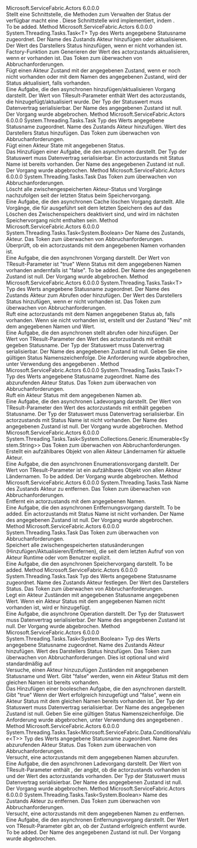 <Type Name="IActorStateManager" FullName="Microsoft.ServiceFabric.Actors.Runtime.IActorStateManager">
  <TypeSignature Language="C#" Value="public interface IActorStateManager" />
  <TypeSignature Language="ILAsm" Value=".class public interface auto ansi abstract IActorStateManager" />
  <TypeSignature Language="DocId" Value="T:Microsoft.ServiceFabric.Actors.Runtime.IActorStateManager" />
  <TypeSignature Language="VB.NET" Value="Public Interface IActorStateManager" />
  <TypeSignature Language="F#" Value="type IActorStateManager = interface" />
  <AssemblyInfo>
    <AssemblyName>Microsoft.ServiceFabric.Actors</AssemblyName>
    <AssemblyVersion>6.0.0.0</AssemblyVersion>
  </AssemblyInfo>
  <Interfaces />
  <Docs>
    <summary>
            Stellt eine Schnittstelle, die Methoden zum Verwalten der Status der verfügbar macht eine <see cref="T:Microsoft.ServiceFabric.Actors.Runtime.Actor" />.
            Diese Schnittstelle wird implementiert, indem <see cref="P:Microsoft.ServiceFabric.Actors.Runtime.Actor.StateManager" />.
            </summary>
    <remarks>To be added.</remarks>
  </Docs>
  <Members>
    <Member MemberName="AddOrUpdateStateAsync&lt;T&gt;">
      <MemberSignature Language="C#" Value="public System.Threading.Tasks.Task&lt;T&gt; AddOrUpdateStateAsync&lt;T&gt; (string stateName, T addValue, Func&lt;string,T,T&gt; updateValueFactory, System.Threading.CancellationToken cancellationToken = null);" />
      <MemberSignature Language="ILAsm" Value=".method public hidebysig newslot virtual instance class System.Threading.Tasks.Task`1&lt;!!T&gt; AddOrUpdateStateAsync&lt;T&gt;(string stateName, !!T addValue, class System.Func`3&lt;string, !!T, !!T&gt; updateValueFactory, valuetype System.Threading.CancellationToken cancellationToken) cil managed" />
      <MemberSignature Language="DocId" Value="M:Microsoft.ServiceFabric.Actors.Runtime.IActorStateManager.AddOrUpdateStateAsync``1(System.String,``0,System.Func{System.String,``0,``0},System.Threading.CancellationToken)" />
      <MemberSignature Language="F#" Value="abstract member AddOrUpdateStateAsync : string * 'T * Func&lt;string, 'T, 'T&gt; * System.Threading.CancellationToken -&gt; System.Threading.Tasks.Task&lt;'T&gt;" Usage="iActorStateManager.AddOrUpdateStateAsync (stateName, addValue, updateValueFactory, cancellationToken)" />
      <MemberType>Method</MemberType>
      <AssemblyInfo>
        <AssemblyName>Microsoft.ServiceFabric.Actors</AssemblyName>
        <AssemblyVersion>6.0.0.0</AssemblyVersion>
      </AssemblyInfo>
      <ReturnValue>
        <ReturnType>System.Threading.Tasks.Task&lt;T&gt;</ReturnType>
      </ReturnValue>
      <TypeParameters>
        <TypeParameter Name="T" />
      </TypeParameters>
      <Parameters>
        <Parameter Name="stateName" Type="System.String" />
        <Parameter Name="addValue" Type="T" />
        <Parameter Name="updateValueFactory" Type="System.Func&lt;System.String,T,T&gt;" />
        <Parameter Name="cancellationToken" Type="System.Threading.CancellationToken" />
      </Parameters>
      <Docs>
        <typeparam name="T">Typ des Werts angegebene Statusname zugeordnet.</typeparam>
        <param name="stateName">Der Name des Zustands Akteur hinzufügen oder aktualisieren.</param>
        <param name="addValue">Der Wert des Darstellers Status hinzufügen, wenn er nicht vorhanden ist.</param>
        <param name="updateValueFactory">Factory-Funktion zum Generieren der Wert des actorzustands aktualisieren, wenn er vorhanden ist.</param>
        <param name="cancellationToken">Das Token zum überwachen von Abbruchanforderungen.</param>
        <summary>
            Fügt einen Akteur Zustand mit der angegebenen Zustand, wenn er noch nicht vorhanden oder mit dem Namen des angegebenen Zustand, wird der Status aktualisiert, falls vorhanden. 
            </summary>
        <returns>
            Eine Aufgabe, die den asynchronen hinzufügen/aktualisieren Vorgang darstellt. Der Wert von TResult-Parameter enthält Wert des actorzustands, die hinzugefügt/aktualisiert wurde.
            </returns>
        <remarks>
            Der Typ der Statuswert <typeparamref name="T" /> muss <see href="https://msdn.microsoft.com/library/ms731923.aspx">Datenvertrag</see> serialisierbar.
            </remarks>
        <exception cref="T:System.ArgumentNullException"> Der Name des angegebenen Zustand ist null.</exception>
        <exception cref="T:System.OperationCanceledException">Der Vorgang wurde abgebrochen.</exception>
      </Docs>
    </Member>
    <Member MemberName="AddStateAsync&lt;T&gt;">
      <MemberSignature Language="C#" Value="public System.Threading.Tasks.Task AddStateAsync&lt;T&gt; (string stateName, T value, System.Threading.CancellationToken cancellationToken = null);" />
      <MemberSignature Language="ILAsm" Value=".method public hidebysig newslot virtual instance class System.Threading.Tasks.Task AddStateAsync&lt;T&gt;(string stateName, !!T value, valuetype System.Threading.CancellationToken cancellationToken) cil managed" />
      <MemberSignature Language="DocId" Value="M:Microsoft.ServiceFabric.Actors.Runtime.IActorStateManager.AddStateAsync``1(System.String,``0,System.Threading.CancellationToken)" />
      <MemberSignature Language="F#" Value="abstract member AddStateAsync : string * 'T * System.Threading.CancellationToken -&gt; System.Threading.Tasks.Task" Usage="iActorStateManager.AddStateAsync (stateName, value, cancellationToken)" />
      <MemberType>Method</MemberType>
      <AssemblyInfo>
        <AssemblyName>Microsoft.ServiceFabric.Actors</AssemblyName>
        <AssemblyVersion>6.0.0.0</AssemblyVersion>
      </AssemblyInfo>
      <ReturnValue>
        <ReturnType>System.Threading.Tasks.Task</ReturnType>
      </ReturnValue>
      <TypeParameters>
        <TypeParameter Name="T" />
      </TypeParameters>
      <Parameters>
        <Parameter Name="stateName" Type="System.String" />
        <Parameter Name="value" Type="T" />
        <Parameter Name="cancellationToken" Type="System.Threading.CancellationToken" />
      </Parameters>
      <Docs>
        <typeparam name="T">Typ des Werts angegebene Statusname zugeordnet.</typeparam>
        <param name="stateName">Name des Zustands Akteur hinzufügen.</param>
        <param name="value">Wert des Darstellers Status hinzufügen.</param>
        <param name="cancellationToken">Das Token zum überwachen von Abbruchanforderungen.</param>
        <summary>
            Fügt einen Akteur State mit angegebenen Status.
            </summary>
        <returns>
            Das Hinzufügen einer Aufgabe, die den asynchronen darstellt.
            </returns>
        <remarks>
            Der Typ der Statuswert <typeparamref name="T" /> muss <see href="https://msdn.microsoft.com/library/ms731923.aspx">Datenvertrag</see> serialisierbar.
            </remarks>
        <exception cref="T:System.InvalidOperationException">
            Ein actorzustands mit Status Name ist bereits vorhanden.
            </exception>
        <exception cref="T:System.ArgumentNullException">Der Name des angegebenen Zustand ist null.</exception>
        <exception cref="T:System.OperationCanceledException">Der Vorgang wurde abgebrochen.</exception>
      </Docs>
    </Member>
    <Member MemberName="ClearCacheAsync">
      <MemberSignature Language="C#" Value="public System.Threading.Tasks.Task ClearCacheAsync (System.Threading.CancellationToken cancellationToken = null);" />
      <MemberSignature Language="ILAsm" Value=".method public hidebysig newslot virtual instance class System.Threading.Tasks.Task ClearCacheAsync(valuetype System.Threading.CancellationToken cancellationToken) cil managed" />
      <MemberSignature Language="DocId" Value="M:Microsoft.ServiceFabric.Actors.Runtime.IActorStateManager.ClearCacheAsync(System.Threading.CancellationToken)" />
      <MemberSignature Language="F#" Value="abstract member ClearCacheAsync : System.Threading.CancellationToken -&gt; System.Threading.Tasks.Task" Usage="iActorStateManager.ClearCacheAsync cancellationToken" />
      <MemberType>Method</MemberType>
      <AssemblyInfo>
        <AssemblyName>Microsoft.ServiceFabric.Actors</AssemblyName>
        <AssemblyVersion>6.0.0.0</AssemblyVersion>
      </AssemblyInfo>
      <ReturnValue>
        <ReturnType>System.Threading.Tasks.Task</ReturnType>
      </ReturnValue>
      <Parameters>
        <Parameter Name="cancellationToken" Type="System.Threading.CancellationToken" />
      </Parameters>
      <Docs>
        <param name="cancellationToken">Das Token zum überwachen von Abbruchanforderungen.</param>
        <summary>
            Löscht alle zwischengespeicherten Akteur-Status und Vorgänge nachzufolgen <see cref="T:Microsoft.ServiceFabric.Actors.Runtime.IActorStateManager" /> seit der letzten Status beim Speichervorgang.
            </summary>
        <returns>
            Eine Aufgabe, die den asynchronen Cache löschen Vorgang darstellt.
            </returns>
        <remarks>
            Alle Vorgänge, die für ausgeführt <see cref="T:Microsoft.ServiceFabric.Actors.Runtime.IActorStateManager" /> seit dem letzten Speichern des auf das Löschen des Zwischenspeichers deaktiviert sind, und wird im nächsten Speichervorgang nicht enthalten sein.
            </remarks>
      </Docs>
    </Member>
    <Member MemberName="ContainsStateAsync">
      <MemberSignature Language="C#" Value="public System.Threading.Tasks.Task&lt;bool&gt; ContainsStateAsync (string stateName, System.Threading.CancellationToken cancellationToken = null);" />
      <MemberSignature Language="ILAsm" Value=".method public hidebysig newslot virtual instance class System.Threading.Tasks.Task`1&lt;bool&gt; ContainsStateAsync(string stateName, valuetype System.Threading.CancellationToken cancellationToken) cil managed" />
      <MemberSignature Language="DocId" Value="M:Microsoft.ServiceFabric.Actors.Runtime.IActorStateManager.ContainsStateAsync(System.String,System.Threading.CancellationToken)" />
      <MemberSignature Language="F#" Value="abstract member ContainsStateAsync : string * System.Threading.CancellationToken -&gt; System.Threading.Tasks.Task&lt;bool&gt;" Usage="iActorStateManager.ContainsStateAsync (stateName, cancellationToken)" />
      <MemberType>Method</MemberType>
      <AssemblyInfo>
        <AssemblyName>Microsoft.ServiceFabric.Actors</AssemblyName>
        <AssemblyVersion>6.0.0.0</AssemblyVersion>
      </AssemblyInfo>
      <ReturnValue>
        <ReturnType>System.Threading.Tasks.Task&lt;System.Boolean&gt;</ReturnType>
      </ReturnValue>
      <Parameters>
        <Parameter Name="stateName" Type="System.String" />
        <Parameter Name="cancellationToken" Type="System.Threading.CancellationToken" />
      </Parameters>
      <Docs>
        <param name="stateName">Der Name des Zustands, Akteur.</param>
        <param name="cancellationToken">Das Token zum überwachen von Abbruchanforderungen.</param>
        <summary>
            Überprüft, ob ein actorzustands mit dem angegebenen Namen vorhanden ist.
            </summary>
        <returns>
            Eine Aufgabe, die den asynchronen Vorgang darstellt. Der Wert von TResult-Parameter ist <c>"true"</c> Wenn Status mit dem angegebenen Namen vorhanden andernfalls ist <c>"false"</c>.
            </returns>
        <remarks>To be added.</remarks>
        <exception cref="T:System.ArgumentNullException"> Der Name des angegebenen Zustand ist null.</exception>
        <exception cref="T:System.OperationCanceledException">Der Vorgang wurde abgebrochen.</exception>
      </Docs>
    </Member>
    <Member MemberName="GetOrAddStateAsync&lt;T&gt;">
      <MemberSignature Language="C#" Value="public System.Threading.Tasks.Task&lt;T&gt; GetOrAddStateAsync&lt;T&gt; (string stateName, T value, System.Threading.CancellationToken cancellationToken = null);" />
      <MemberSignature Language="ILAsm" Value=".method public hidebysig newslot virtual instance class System.Threading.Tasks.Task`1&lt;!!T&gt; GetOrAddStateAsync&lt;T&gt;(string stateName, !!T value, valuetype System.Threading.CancellationToken cancellationToken) cil managed" />
      <MemberSignature Language="DocId" Value="M:Microsoft.ServiceFabric.Actors.Runtime.IActorStateManager.GetOrAddStateAsync``1(System.String,``0,System.Threading.CancellationToken)" />
      <MemberSignature Language="F#" Value="abstract member GetOrAddStateAsync : string * 'T * System.Threading.CancellationToken -&gt; System.Threading.Tasks.Task&lt;'T&gt;" Usage="iActorStateManager.GetOrAddStateAsync (stateName, value, cancellationToken)" />
      <MemberType>Method</MemberType>
      <AssemblyInfo>
        <AssemblyName>Microsoft.ServiceFabric.Actors</AssemblyName>
        <AssemblyVersion>6.0.0.0</AssemblyVersion>
      </AssemblyInfo>
      <ReturnValue>
        <ReturnType>System.Threading.Tasks.Task&lt;T&gt;</ReturnType>
      </ReturnValue>
      <TypeParameters>
        <TypeParameter Name="T" />
      </TypeParameters>
      <Parameters>
        <Parameter Name="stateName" Type="System.String" />
        <Parameter Name="value" Type="T" />
        <Parameter Name="cancellationToken" Type="System.Threading.CancellationToken" />
      </Parameters>
      <Docs>
        <typeparam name="T">Typ des Werts angegebene Statusname zugeordnet.</typeparam>
        <param name="stateName">Der Name des Zustands Akteur zum Abrufen oder hinzufügen.</param>
        <param name="value">Der Wert des Darstellers Status hinzufügen, wenn er nicht vorhanden ist.</param>
        <param name="cancellationToken">Das Token zum überwachen von Abbruchanforderungen.</param>
        <summary>
            Ruft eine actorzustands mit dem Namen angegebenen Status ab, falls vorhanden. Wenn sie nicht vorhanden ist, erstellt und der Zustand "Neu" mit dem angegebenen Namen und Wert.
            </summary>
        <returns>
            Eine Aufgabe, die den asynchronen stellt abrufen oder hinzufügen. Der Wert von TResult-Parameter den Wert des actorzustands mit enthält gegeben Statusname.
            </returns>
        <remarks>
            Der Typ der Statuswert <typeparamref name="T" /> muss <see href="https://msdn.microsoft.com/library/ms731923.aspx">Datenvertrag</see> serialisierbar.
            </remarks>
        <exception cref="T:System.ArgumentNullException"> Der Name des angegebenen Zustand ist null.
            Geben Sie eine gültigen Status Namenszeichenfolge.</exception>
        <exception cref="T:System.OperationCanceledException">Die Anforderung wurde abgebrochen, unter Verwendung des angegebenen <paramref name="cancellationToken" />.</exception>
      </Docs>
    </Member>
    <Member MemberName="GetStateAsync&lt;T&gt;">
      <MemberSignature Language="C#" Value="public System.Threading.Tasks.Task&lt;T&gt; GetStateAsync&lt;T&gt; (string stateName, System.Threading.CancellationToken cancellationToken = null);" />
      <MemberSignature Language="ILAsm" Value=".method public hidebysig newslot virtual instance class System.Threading.Tasks.Task`1&lt;!!T&gt; GetStateAsync&lt;T&gt;(string stateName, valuetype System.Threading.CancellationToken cancellationToken) cil managed" />
      <MemberSignature Language="DocId" Value="M:Microsoft.ServiceFabric.Actors.Runtime.IActorStateManager.GetStateAsync``1(System.String,System.Threading.CancellationToken)" />
      <MemberSignature Language="F#" Value="abstract member GetStateAsync : string * System.Threading.CancellationToken -&gt; System.Threading.Tasks.Task&lt;'T&gt;" Usage="iActorStateManager.GetStateAsync (stateName, cancellationToken)" />
      <MemberType>Method</MemberType>
      <AssemblyInfo>
        <AssemblyName>Microsoft.ServiceFabric.Actors</AssemblyName>
        <AssemblyVersion>6.0.0.0</AssemblyVersion>
      </AssemblyInfo>
      <ReturnValue>
        <ReturnType>System.Threading.Tasks.Task&lt;T&gt;</ReturnType>
      </ReturnValue>
      <TypeParameters>
        <TypeParameter Name="T" />
      </TypeParameters>
      <Parameters>
        <Parameter Name="stateName" Type="System.String" />
        <Parameter Name="cancellationToken" Type="System.Threading.CancellationToken" />
      </Parameters>
      <Docs>
        <typeparam name="T">Typ des Werts angegebene Statusname zugeordnet.</typeparam>
        <param name="stateName">Name des abzurufenden Akteur Status.</param>
        <param name="cancellationToken">Das Token zum überwachen von Abbruchanforderungen.</param>
        <summary>
            Ruft ein Akteur Status mit dem angegebenen Namen ab.
            </summary>
        <returns>
            Eine Aufgabe, die den asynchronen Ladevorgang darstellt. Der Wert von TResult-Parameter den Wert des actorzustands mit enthält gegeben Statusname.
            </returns>
        <remarks>
            Der Typ der Statuswert <typeparamref name="T" /> muss <see href="https://msdn.microsoft.com/library/ms731923.aspx">Datenvertrag</see> serialisierbar.
            </remarks>
        <exception cref="T:System.Collections.Generic.KeyNotFoundException">
            Ein actorzustands mit Status Name ist nicht vorhanden.
            </exception>
        <exception cref="T:System.ArgumentNullException">Der Name des angegebenen Zustand ist null.</exception>
        <exception cref="T:System.OperationCanceledException">Der Vorgang wurde abgebrochen.</exception>
      </Docs>
    </Member>
    <Member MemberName="GetStateNamesAsync">
      <MemberSignature Language="C#" Value="public System.Threading.Tasks.Task&lt;System.Collections.Generic.IEnumerable&lt;string&gt;&gt; GetStateNamesAsync (System.Threading.CancellationToken cancellationToken = null);" />
      <MemberSignature Language="ILAsm" Value=".method public hidebysig newslot virtual instance class System.Threading.Tasks.Task`1&lt;class System.Collections.Generic.IEnumerable`1&lt;string&gt;&gt; GetStateNamesAsync(valuetype System.Threading.CancellationToken cancellationToken) cil managed" />
      <MemberSignature Language="DocId" Value="M:Microsoft.ServiceFabric.Actors.Runtime.IActorStateManager.GetStateNamesAsync(System.Threading.CancellationToken)" />
      <MemberSignature Language="F#" Value="abstract member GetStateNamesAsync : System.Threading.CancellationToken -&gt; System.Threading.Tasks.Task&lt;seq&lt;string&gt;&gt;" Usage="iActorStateManager.GetStateNamesAsync cancellationToken" />
      <MemberType>Method</MemberType>
      <AssemblyInfo>
        <AssemblyName>Microsoft.ServiceFabric.Actors</AssemblyName>
        <AssemblyVersion>6.0.0.0</AssemblyVersion>
      </AssemblyInfo>
      <ReturnValue>
        <ReturnType>System.Threading.Tasks.Task&lt;System.Collections.Generic.IEnumerable&lt;System.String&gt;&gt;</ReturnType>
      </ReturnValue>
      <Parameters>
        <Parameter Name="cancellationToken" Type="System.Threading.CancellationToken" />
      </Parameters>
      <Docs>
        <param name="cancellationToken">Das Token zum überwachen von Abbruchanforderungen.</param>
        <summary>
            Erstellt ein aufzählbares Objekt von allen Akteur Ländernamen für aktuelle Akteur.
            </summary>
        <returns>
            Eine Aufgabe, die den asynchronen Enumerationsvorgang darstellt. Der Wert von TResult-Parameter ist ein aufzählbares Objekt von allen Akteur Ländernamen.
            </returns>
        <remarks>To be added.</remarks>
        <exception cref="T:System.OperationCanceledException">Der Vorgang wurde abgebrochen.</exception>
      </Docs>
    </Member>
    <Member MemberName="RemoveStateAsync">
      <MemberSignature Language="C#" Value="public System.Threading.Tasks.Task RemoveStateAsync (string stateName, System.Threading.CancellationToken cancellationToken = null);" />
      <MemberSignature Language="ILAsm" Value=".method public hidebysig newslot virtual instance class System.Threading.Tasks.Task RemoveStateAsync(string stateName, valuetype System.Threading.CancellationToken cancellationToken) cil managed" />
      <MemberSignature Language="DocId" Value="M:Microsoft.ServiceFabric.Actors.Runtime.IActorStateManager.RemoveStateAsync(System.String,System.Threading.CancellationToken)" />
      <MemberSignature Language="F#" Value="abstract member RemoveStateAsync : string * System.Threading.CancellationToken -&gt; System.Threading.Tasks.Task" Usage="iActorStateManager.RemoveStateAsync (stateName, cancellationToken)" />
      <MemberType>Method</MemberType>
      <AssemblyInfo>
        <AssemblyName>Microsoft.ServiceFabric.Actors</AssemblyName>
        <AssemblyVersion>6.0.0.0</AssemblyVersion>
      </AssemblyInfo>
      <ReturnValue>
        <ReturnType>System.Threading.Tasks.Task</ReturnType>
      </ReturnValue>
      <Parameters>
        <Parameter Name="stateName" Type="System.String" />
        <Parameter Name="cancellationToken" Type="System.Threading.CancellationToken" />
      </Parameters>
      <Docs>
        <param name="stateName">Name des Zustands Akteur zu entfernen.</param>
        <param name="cancellationToken">Das Token zum überwachen von Abbruchanforderungen.</param>
        <summary>
            Entfernt ein actorzustands mit dem angegebenen Namen.
            </summary>
        <returns>Eine Aufgabe, die den asynchronen Entfernungsvorgang darstellt.</returns>
        <remarks>To be added.</remarks>
        <exception cref="T:System.Collections.Generic.KeyNotFoundException">
            Ein actorzustands mit Status Name ist nicht vorhanden.
            </exception>
        <exception cref="T:System.ArgumentNullException"> Der Name des angegebenen Zustand ist null. </exception>
        <exception cref="T:System.OperationCanceledException">Der Vorgang wurde abgebrochen.</exception>
      </Docs>
    </Member>
    <Member MemberName="SaveStateAsync">
      <MemberSignature Language="C#" Value="public System.Threading.Tasks.Task SaveStateAsync (System.Threading.CancellationToken cancellationToken = null);" />
      <MemberSignature Language="ILAsm" Value=".method public hidebysig newslot virtual instance class System.Threading.Tasks.Task SaveStateAsync(valuetype System.Threading.CancellationToken cancellationToken) cil managed" />
      <MemberSignature Language="DocId" Value="M:Microsoft.ServiceFabric.Actors.Runtime.IActorStateManager.SaveStateAsync(System.Threading.CancellationToken)" />
      <MemberSignature Language="F#" Value="abstract member SaveStateAsync : System.Threading.CancellationToken -&gt; System.Threading.Tasks.Task" Usage="iActorStateManager.SaveStateAsync cancellationToken" />
      <MemberType>Method</MemberType>
      <AssemblyInfo>
        <AssemblyName>Microsoft.ServiceFabric.Actors</AssemblyName>
        <AssemblyVersion>6.0.0.0</AssemblyVersion>
      </AssemblyInfo>
      <ReturnValue>
        <ReturnType>System.Threading.Tasks.Task</ReturnType>
      </ReturnValue>
      <Parameters>
        <Parameter Name="cancellationToken" Type="System.Threading.CancellationToken" />
      </Parameters>
      <Docs>
        <param name="cancellationToken">Das Token zum überwachen von Abbruchanforderungen.</param>
        <summary>
            Speichert alle zwischengespeicherten statusänderungen (Hinzufügen/Aktualisieren/Entfernen), die seit dem letzten Aufruf von <see cref="M:Microsoft.ServiceFabric.Actors.Runtime.IActorStateManager.SaveStateAsync(System.Threading.CancellationToken)" /> von Akteur Runtime oder vom Benutzer explizit.
            </summary>
        <returns>
            Eine Aufgabe, die den asynchronen Speichervorgang darstellt.
            </returns>
        <remarks>To be added.</remarks>
      </Docs>
    </Member>
    <Member MemberName="SetStateAsync&lt;T&gt;">
      <MemberSignature Language="C#" Value="public System.Threading.Tasks.Task SetStateAsync&lt;T&gt; (string stateName, T value, System.Threading.CancellationToken cancellationToken = null);" />
      <MemberSignature Language="ILAsm" Value=".method public hidebysig newslot virtual instance class System.Threading.Tasks.Task SetStateAsync&lt;T&gt;(string stateName, !!T value, valuetype System.Threading.CancellationToken cancellationToken) cil managed" />
      <MemberSignature Language="DocId" Value="M:Microsoft.ServiceFabric.Actors.Runtime.IActorStateManager.SetStateAsync``1(System.String,``0,System.Threading.CancellationToken)" />
      <MemberSignature Language="F#" Value="abstract member SetStateAsync : string * 'T * System.Threading.CancellationToken -&gt; System.Threading.Tasks.Task" Usage="iActorStateManager.SetStateAsync (stateName, value, cancellationToken)" />
      <MemberType>Method</MemberType>
      <AssemblyInfo>
        <AssemblyName>Microsoft.ServiceFabric.Actors</AssemblyName>
        <AssemblyVersion>6.0.0.0</AssemblyVersion>
      </AssemblyInfo>
      <ReturnValue>
        <ReturnType>System.Threading.Tasks.Task</ReturnType>
      </ReturnValue>
      <TypeParameters>
        <TypeParameter Name="T" />
      </TypeParameters>
      <Parameters>
        <Parameter Name="stateName" Type="System.String" />
        <Parameter Name="value" Type="T" />
        <Parameter Name="cancellationToken" Type="System.Threading.CancellationToken" />
      </Parameters>
      <Docs>
        <typeparam name="T">Typ des Werts angegebene Statusname zugeordnet.</typeparam>
        <param name="stateName">Name des Zustands Akteur festlegen.</param>
        <param name="value">Der Wert des Darstellers Status.</param>
        <param name="cancellationToken">Das Token zum überwachen von Abbruchanforderungen.</param>
        <summary>
            Legt ein Akteur Zuständen mit angegebenen Statusname angegebenen Wert.
            Wenn ein Akteur Status mit dem angegebenen Namen nicht vorhanden ist, wird er hinzugefügt.
            </summary>
        <returns>
            Eine Aufgabe, die asynchrone Operation darstellt.
            </returns>
        <remarks>
            Der Typ der Statuswert <typeparamref name="T" /> muss <see href="https://msdn.microsoft.com/library/ms731923.aspx">Datenvertrag</see> serialisierbar.
            </remarks>
        <exception cref="T:System.ArgumentNullException">Der Name des angegebenen Zustand ist null.</exception>
        <exception cref="T:System.OperationCanceledException">Der Vorgang wurde abgebrochen.</exception>
      </Docs>
    </Member>
    <Member MemberName="TryAddStateAsync&lt;T&gt;">
      <MemberSignature Language="C#" Value="public System.Threading.Tasks.Task&lt;bool&gt; TryAddStateAsync&lt;T&gt; (string stateName, T value, System.Threading.CancellationToken cancellationToken = null);" />
      <MemberSignature Language="ILAsm" Value=".method public hidebysig newslot virtual instance class System.Threading.Tasks.Task`1&lt;bool&gt; TryAddStateAsync&lt;T&gt;(string stateName, !!T value, valuetype System.Threading.CancellationToken cancellationToken) cil managed" />
      <MemberSignature Language="DocId" Value="M:Microsoft.ServiceFabric.Actors.Runtime.IActorStateManager.TryAddStateAsync``1(System.String,``0,System.Threading.CancellationToken)" />
      <MemberSignature Language="F#" Value="abstract member TryAddStateAsync : string * 'T * System.Threading.CancellationToken -&gt; System.Threading.Tasks.Task&lt;bool&gt;" Usage="iActorStateManager.TryAddStateAsync (stateName, value, cancellationToken)" />
      <MemberType>Method</MemberType>
      <AssemblyInfo>
        <AssemblyName>Microsoft.ServiceFabric.Actors</AssemblyName>
        <AssemblyVersion>6.0.0.0</AssemblyVersion>
      </AssemblyInfo>
      <ReturnValue>
        <ReturnType>System.Threading.Tasks.Task&lt;System.Boolean&gt;</ReturnType>
      </ReturnValue>
      <TypeParameters>
        <TypeParameter Name="T" />
      </TypeParameters>
      <Parameters>
        <Parameter Name="stateName" Type="System.String" />
        <Parameter Name="value" Type="T" />
        <Parameter Name="cancellationToken" Type="System.Threading.CancellationToken" />
      </Parameters>
      <Docs>
        <typeparam name="T">Typ des Werts angegebene Statusname zugeordnet.</typeparam>
        <param name="stateName">Name des Zustands Akteur hinzufügen.</param>
        <param name="value">Wert des Darstellers Status hinzufügen.</param>
        <param name="cancellationToken">Das Token zum überwachen von Abbruchanforderungen.
            Dies ist optional und wird standardmäßig auf<see cref="P:System.Threading.CancellationToken.None" /></param>
        <summary>
            Versuche, einen Akteur hinzuzufügen Zuständen mit angegebenen Statusname und Wert. Gibt "false" werden, wenn ein Akteur Status mit dem gleichen Namen ist bereits vorhanden. 
            </summary>
        <returns>
            Das Hinzufügen einer booleschen Aufgabe, die den asynchronen darstellt. Gibt "true" Wenn der Wert erfolgreich hinzugefügt und "false", wenn ein Akteur Status mit dem gleichen Namen bereits vorhanden ist.
            </returns>
        <remarks>
            Der Typ der Statuswert <typeparamref name="T" /> muss <see href="https://msdn.microsoft.com/library/ms731923.aspx">Datenvertrag</see> serialisierbar.
            </remarks>
        <exception cref="T:System.ArgumentNullException">Der Name des angegebenen Zustand ist null.
            Geben Sie eine gültigen Status Namenszeichenfolge.</exception>
        <exception cref="T:System.OperationCanceledException">Die Anforderung wurde abgebrochen, unter Verwendung des angegebenen <paramref name="cancellationToken" />.</exception>
      </Docs>
    </Member>
    <Member MemberName="TryGetStateAsync&lt;T&gt;">
      <MemberSignature Language="C#" Value="public System.Threading.Tasks.Task&lt;Microsoft.ServiceFabric.Data.ConditionalValue&lt;T&gt;&gt; TryGetStateAsync&lt;T&gt; (string stateName, System.Threading.CancellationToken cancellationToken = null);" />
      <MemberSignature Language="ILAsm" Value=".method public hidebysig newslot virtual instance class System.Threading.Tasks.Task`1&lt;valuetype Microsoft.ServiceFabric.Data.ConditionalValue`1&lt;!!T&gt;&gt; TryGetStateAsync&lt;T&gt;(string stateName, valuetype System.Threading.CancellationToken cancellationToken) cil managed" />
      <MemberSignature Language="DocId" Value="M:Microsoft.ServiceFabric.Actors.Runtime.IActorStateManager.TryGetStateAsync``1(System.String,System.Threading.CancellationToken)" />
      <MemberSignature Language="F#" Value="abstract member TryGetStateAsync : string * System.Threading.CancellationToken -&gt; System.Threading.Tasks.Task&lt;Microsoft.ServiceFabric.Data.ConditionalValue&lt;'T&gt;&gt;" Usage="iActorStateManager.TryGetStateAsync (stateName, cancellationToken)" />
      <MemberType>Method</MemberType>
      <AssemblyInfo>
        <AssemblyName>Microsoft.ServiceFabric.Actors</AssemblyName>
        <AssemblyVersion>6.0.0.0</AssemblyVersion>
      </AssemblyInfo>
      <ReturnValue>
        <ReturnType>System.Threading.Tasks.Task&lt;Microsoft.ServiceFabric.Data.ConditionalValue&lt;T&gt;&gt;</ReturnType>
      </ReturnValue>
      <TypeParameters>
        <TypeParameter Name="T" />
      </TypeParameters>
      <Parameters>
        <Parameter Name="stateName" Type="System.String" />
        <Parameter Name="cancellationToken" Type="System.Threading.CancellationToken" />
      </Parameters>
      <Docs>
        <typeparam name="T">Typ des Werts angegebene Statusname zugeordnet.</typeparam>
        <param name="stateName">Name des abzurufenden Akteur Status.</param>
        <param name="cancellationToken">Das Token zum überwachen von Abbruchanforderungen.</param>
        <summary>
            Versucht, eine actorzustands mit dem angegebenen Namen abzurufen.
            </summary>
        <returns>
            Eine Aufgabe, die den asynchronen Ladevorgang darstellt. Der Wert von TResult-Parameter enthält <see cref="T:Microsoft.ServiceFabric.Data.ConditionalValue`1" /> , der angibt, ob die actorzustands vorhanden ist und der Wert des actorzustands vorhanden.
            </returns>
        <remarks>
            Der Typ der Statuswert <typeparamref name="T" /> muss <see href="https://msdn.microsoft.com/library/ms731923.aspx">Datenvertrag</see> serialisierbar.
            </remarks>
        <exception cref="T:System.ArgumentNullException">Der Name des angegebenen Zustand ist null.</exception>
        <exception cref="T:System.OperationCanceledException">Der Vorgang wurde abgebrochen.</exception>
      </Docs>
    </Member>
    <Member MemberName="TryRemoveStateAsync">
      <MemberSignature Language="C#" Value="public System.Threading.Tasks.Task&lt;bool&gt; TryRemoveStateAsync (string stateName, System.Threading.CancellationToken cancellationToken = null);" />
      <MemberSignature Language="ILAsm" Value=".method public hidebysig newslot virtual instance class System.Threading.Tasks.Task`1&lt;bool&gt; TryRemoveStateAsync(string stateName, valuetype System.Threading.CancellationToken cancellationToken) cil managed" />
      <MemberSignature Language="DocId" Value="M:Microsoft.ServiceFabric.Actors.Runtime.IActorStateManager.TryRemoveStateAsync(System.String,System.Threading.CancellationToken)" />
      <MemberSignature Language="F#" Value="abstract member TryRemoveStateAsync : string * System.Threading.CancellationToken -&gt; System.Threading.Tasks.Task&lt;bool&gt;" Usage="iActorStateManager.TryRemoveStateAsync (stateName, cancellationToken)" />
      <MemberType>Method</MemberType>
      <AssemblyInfo>
        <AssemblyName>Microsoft.ServiceFabric.Actors</AssemblyName>
        <AssemblyVersion>6.0.0.0</AssemblyVersion>
      </AssemblyInfo>
      <ReturnValue>
        <ReturnType>System.Threading.Tasks.Task&lt;System.Boolean&gt;</ReturnType>
      </ReturnValue>
      <Parameters>
        <Parameter Name="stateName" Type="System.String" />
        <Parameter Name="cancellationToken" Type="System.Threading.CancellationToken" />
      </Parameters>
      <Docs>
        <param name="stateName">Name des Zustands Akteur zu entfernen.</param>
        <param name="cancellationToken">Das Token zum überwachen von Abbruchanforderungen.</param>
        <summary>
            Versucht, eine actorzustands mit dem angegebenen Namen zu entfernen.
            </summary>
        <returns>
            Eine Aufgabe, die den asynchronen Entfernungsvorgang darstellt. Der Wert von TResult-Parameter gibt an, ob der Zustand erfolgreich entfernt wurde.
            </returns>
        <remarks>To be added.</remarks>
        <exception cref="T:System.ArgumentNullException"> Der Name des angegebenen Zustand ist null.</exception>
        <exception cref="T:System.OperationCanceledException">Der Vorgang wurde abgebrochen.</exception>
      </Docs>
    </Member>
  </Members>
</Type>